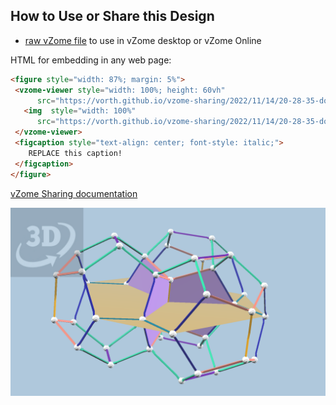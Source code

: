 
## How to Use or Share this Design

 - [raw vZome file](<https://raw.githubusercontent.com/vorth/vzome-sharing/main/2022/11/14/20-28-35-dodec-triplet/dodec-triplet.vZome>) to use in vZome desktop or vZome Online
 
 HTML for embedding in any web page:
 ```html
<figure style="width: 87%; margin: 5%">
  <vzome-viewer style="width: 100%; height: 60vh"
       src="https://vorth.github.io/vzome-sharing/2022/11/14/20-28-35-dodec-triplet/dodec-triplet.vZome" >
    <img  style="width: 100%"
       src="https://vorth.github.io/vzome-sharing/2022/11/14/20-28-35-dodec-triplet/dodec-triplet.png" >
  </vzome-viewer>
  <figcaption style="text-align: center; font-style: italic;">
     REPLACE this caption!
  </figcaption>
</figure>
 ```

[vZome Sharing documentation](https://vzome.github.io/vzome/sharing.html#how-it-works)

![Image](<dodec-triplet.png>)

